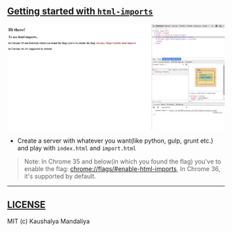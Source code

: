 [Getting started with `html-imports`](http://krman009.github.io/html-imports/)
------------------------------------------------------------------------------

![](https://raw.githubusercontent.com/krman009/html-imports/master/preview.PNG "Preview (Yeah you should click it!)")

+ Create a server with whatever you want(like python, gulp, grunt etc.) and play with `index.html` and `import.html`

> Note: In Chrome 35 and below(in which you found the flag) you've to enable the flag: [chrome://flags/#enable-html-imports](chrome://flags/#enable-html-imports), In Chrome 36, it's supported by default.

------


[LICENSE](https://github.com/krman009/html-imports/blob/master/LICENSE)
-------

MIT (c) Kaushalya Mandaliya
